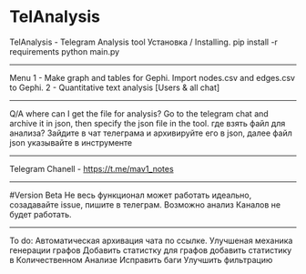 # TelAnalysis
TelAnalysis - Telegram Analysis tool
Установка / Installing.
pip install -r requirements
python main.py
_______
Menu
1 - Make graph and tables for Gephi. Import nodes.csv and edges.csv to Gephi.
2 - Quantitative text analysis [Users & all chat]
_______
Q/A
where can I get the file for analysis? Go to the telegram chat and archive it in json, then specify the json file in the tool.
где взять файл для анализа? Зайдите в чат телеграма и архивируйте его в json, далее файл json указывайте в инструменте
_______
Telegram Chanell - https://t.me/mav1_notes
_______
#Version Beta
Не весь функционал может работать идеально, созадавайте issue, пишите в телеграм.
Возможно анализ Каналов не будет работать.

_______
To do:
Автоматическая архивация чата по ссылке.
Улучшеная механика генерации графов
Добавить статистку для графов
добавить статистику в Количественном Анализе
Исправить баги
Улучшить фильтрацию
